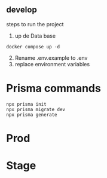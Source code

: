 ## develop
steps to run the project

1. up de Data base

```
docker compose up -d
```
2. Rename .env.example to .env
3. replace environment variables

# Prisma commands 
```
npx prisma init
npx prisma migrate dev
npx prisma generate 
```

# Prod

# Stage